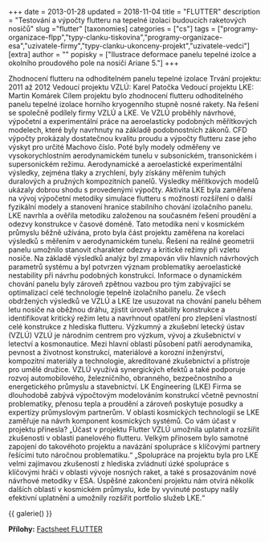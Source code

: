 +++
date = 2013-01-28
updated = 2018-11-04
title = "FLUTTER"
description = "Testování a výpočty flutteru na tepelné izolaci budoucích raketových nosičů"
slug ="flutter"
[taxonomies]
categories = ["cs"]
tags = ["programy-organizace-flpp","typy-clanku-tiskovina","programy-organizace-esa","uzivatele-firmy","typy-clanku-ukonceny-projekt","uzivatele-vedci"]
[extra]
author = ""
popisky = ["Ilustrace deformace panelu tepelné izolce a okolního proudového pole na nosiči Ariane 5."]
+++

Zhodnocení flutteru na odhoditelném panelu tepelné izolace Trvání projektu: 2011 až 2012 Vedoucí projektu VZLÚ: Karel Patočka Vedoucí projektu LKE: Martin Komárek Cílem projektu bylo zhodnocení flutteru odhoditelného panelu tepelné izolace horního kryogenního stupně nosné rakety. Na řešení se společně podílely firmy VZLÚ a LKE. Ve VZLÚ proběhly návrhové, výpočetní a experimentální práce na aeroelasticky podobných měřítkových modelech, které byly navrhnuty na základě podobnostních zákonů. CFD výpočty prokázaly dostatečnou kvalitu proudu a výpočty flutteru zase jeho výskyt pro určité Machovo číslo. Poté byly modely odměřeny ve vysokorychlostním aerodynamickém tunelu v subsonickém, transonickém i supersonickém režimu. Aerodynamické a aeroelastické experimentální výsledky, zejména tlaky a zrychlení, byly získány měřením tuhých duralových a pružných kompozitních panelů. Výsledky měřítkových modelů ukázaly dobrou shodu s provedenými výpočty. Aktivita LKE byla zaměřena na vývoj výpočetní metodiky simulace flutteru s možností rozšíření o další fyzikální modely a stanovení hranice stabilního chování izolačního panelu. LKE navrhla a ověřila metodiku založenou na současném řešení proudění a odezvy konstrukce v časové doméně. Tato metodika není v kosmickém průmyslu běžně užívána, proto byla část projektu zaměřena na korelaci výsledků s měřením v aerodynamickém tunelu. Řešení na reálné geometrii panelu umožnilo stanovit charakter odezvy a kritické režimy při vzletu nosiče. Na základě výsledků analýz byl zmapován vliv hlavních návrhových parametrů systému a byl potvrzen význam problematiky aeroelastické nestability při návrhu podobných konstrukcí. Informace o dynamickém chování panelu byly zároveň zpětnou vazbou pro tým zabývající se optimalizací celé technologie tepelně izolačního panelu. Ze všech obdržených výsledků ve VZLÚ a LKE lze usuzovat na chování panelu během letu nosiče na oběžnou dráhu, zjistit úroveň stability konstrukce a identifikovat kritický režim letu a navrhnout opatření pro zlepšení vlastností celé konstrukce z hlediska flutteru. Výzkumný a zkušební letecký ústav (VZLÚ) VZLÚ je národním centrem pro výzkum, vývoj a zkušebnictví v letectví a kosmonautice. Mezi hlavní oblasti působení patří aerodynamika, pevnost a životnost konstrukcí, materiálové a korozní inženýrství, kompozitní materiály a technologie, akreditované zkušebnictví a přístroje pro umělé družice. VZLÚ využívá synergických efektů a také podporuje rozvoj automobilového, železničního, obranného, bezpečnostního a energetického průmyslu a stavebnictví. LK Engineering (LKE) Firma se dlouhodobě zabývá výpočtovým modelováním konstrukcí včetně pevnostní problematiky, přenosu tepla a proudění a zároveň poskytuje posudky a expertízy průmyslovým partnerům. V oblasti kosmických technologií se LKE zaměřuje na návrh komponent kosmických systémů. Co vám účast v projektu přinesla? „Účast v projektu Flutter VZLÚ umožnila uplatnit a rozšířit zkušenosti v oblasti panelového flutteru. Velkým přínosem bylo samotné zapojení do takovéhoto projektu a navázání spolupráce s klíčovými partnery řešícími tuto náročnou problematiku.“ „Spolupráce na projektu byla pro LKE velmi zajímavou zkušeností z hlediska zvládnutí úzké spolupráce s klíčovými hráči v oblasti vývoje nosných raket, a také s prosazováním nové návrhové metodiky v ESA. Úspěšné zakončení projektu nám otvírá několik dalších oblastí v kosmickém průmyslu, kde by vyvinuté postupy našly efektivní uplatnění a umožnily rozšířit portfolio služeb LKE.“

{{ galerie() }}

**Přílohy:**
[Factsheet FLUTTER]

[Factsheet FLUTTER]: csofactsheetflutter-web.pdf
